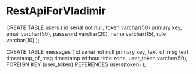 # RestApiForVladimir
CREATE TABLE users (
  id serial not null,
  token varchar(50) primary key,
  email varchar(50),
  password varchar(20),
  name varchar(15),
  role varchar(10)
);

CREATE TABLE messages (
  id serial not null primary key,
  text_of_msg text,
  timestamp_of_msg timestamp without time zone,
  user_token varchar(50),
  FOREIGN KEY (user_token) REFERENCES users(token)
);
